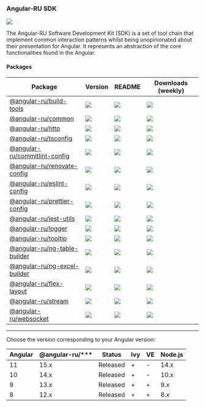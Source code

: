 ### Angular-RU SDK

[![](https://github.com/angular-ru/angular-ru-sdk/workflows/Angular-RU%20SDK%20CI/badge.svg)](https://github.com/Angular-RU/angular-ru-sdk/actions?query=workflow%3A%22Angular-RU+SDK+CI%22)

The Angular-RU Software Development Kit (SDK) is a set of tool chain that implement common interaction patterns whilst
being unopinionated about their presentation for Angular. It represents an abstraction of the core functionalities found
in the Angular.

#### Packages

| **Package**                                                                              | **Version**                                                                    | **README**                                                                                  | **Downloads (weekly)**                                                                                                      |
| ---------------------------------------------------------------------------------------- | ------------------------------------------------------------------------------ | ------------------------------------------------------------------------------------------- | --------------------------------------------------------------------------------------------------------------------------- |
| [@angular-ru/build-tools](https://npmjs.com/package/@angular-ru/build-tools)             | ![](https://img.shields.io/npm/v/%40angular-ru%2Fbuild-tools/latest.svg)       | [![](https://img.shields.io/badge/README--green.svg)](packages/build-tools/README.md)       | [![](https://img.shields.io/npm/dw/@angular-ru/build-tools)](https://npmjs.com/package/@angular-ru/build-tools)             |
| [@angular-ru/common](https://npmjs.com/package/@angular-ru/common)                       | ![](https://img.shields.io/npm/v/%40angular-ru%2Fcommon/latest.svg)            | [![](https://img.shields.io/badge/README--green.svg)](packages/common/README.md)            | [![](https://img.shields.io/npm/dw/@angular-ru/common)](https://npmjs.com/package/@angular-ru/common)                       |
| [@angular-ru/http](https://npmjs.com/package/@angular-ru/http)                           | ![](https://img.shields.io/npm/v/%40angular-ru%2Fhttp/latest.svg)              | [![](https://img.shields.io/badge/README--green.svg)](packages/http/README.md)              | [![](https://img.shields.io/npm/dw/@angular-ru/http)](https://npmjs.com/package/@angular-ru/http)                           |
| [@angular-ru/tsconfig](https://npmjs.com/package/@angular-ru/tsconfig)                   | ![](https://img.shields.io/npm/v/%40angular-ru%2Ftsconfig/latest.svg)          | [![](https://img.shields.io/badge/README--green.svg)](packages/tsconfig/README.md)          | [![](https://img.shields.io/npm/dw/@angular-ru/tsconfig)](https://npmjs.com/package/@angular-ru/tsconfig)                   |
| [@angular-ru/commitlint-config](https://npmjs.com/package/@angular-ru/commitlint-config) | ![](https://img.shields.io/npm/v/%40angular-ru%2Fcommitlint-config/latest.svg) | [![](https://img.shields.io/badge/README--green.svg)](packages/commitlint-config/README.md) | [![](https://img.shields.io/npm/dw/@angular-ru/commitlint-config)](https://npmjs.com/package/@angular-ru/commitlint-config) |
| [@angular-ru/renovate-config](https://npmjs.com/package/@angular-ru/renovate-config)     | ![](https://img.shields.io/npm/v/%40angular-ru%2Frenovate-config/latest.svg)   | [![](https://img.shields.io/badge/README--green.svg)](packages/renovate-config/README.md)   | [![](https://img.shields.io/npm/dw/@angular-ru/renovate-config)](https://npmjs.com/package/@angular-ru/renovate-config)     |
| [@angular-ru/eslint-config](https://npmjs.com/package/@angular-ru/eslint-config)         | ![](https://img.shields.io/npm/v/%40angular-ru%2Feslint-config/latest.svg)     | [![](https://img.shields.io/badge/README--green.svg)](packages/eslint-config/README.md)     | [![](https://img.shields.io/npm/dw/@angular-ru/eslint-config)](https://npmjs.com/package/@angular-ru/eslint-config)         |
| [@angular-ru/prettier-config](https://npmjs.com/package/@angular-ru/prettier-config)     | ![](https://img.shields.io/npm/v/%40angular-ru%2Fprettier-config/latest.svg)   | [![](https://img.shields.io/badge/README--green.svg)](packages/prettier-config/README.md)   | [![](https://img.shields.io/npm/dw/@angular-ru/prettier-config)](https://npmjs.com/package/@angular-ru/prettier-config)     |
| [@angular-ru/jest-utils](https://npmjs.com/package/@angular-ru/jest-utils)               | ![](https://img.shields.io/npm/v/%40angular-ru%2Fjest-utils/latest.svg)        | [![](https://img.shields.io/badge/README--green.svg)](packages/jest-utils/README.md)        | [![](https://img.shields.io/npm/dw/@angular-ru/jest-utils)](https://npmjs.com/package/@angular-ru/jest-utils)               |
| [@angular-ru/logger](https://npmjs.com/package/@angular-ru/logger)                       | ![](https://img.shields.io/npm/v/%40angular-ru%2Flogger/latest.svg)            | [![](https://img.shields.io/badge/README--green.svg)](packages/logger/README.md)            | [![](https://img.shields.io/npm/dw/@angular-ru/logger)](https://npmjs.com/package/@angular-ru/logger)                       |
| [@angular-ru/tooltip](https://npmjs.com/package/@angular-ru/tooltip)                     | ![](https://img.shields.io/npm/v/%40angular-ru%2Ftooltip/latest.svg)           | [![](https://img.shields.io/badge/README--green.svg)](packages/tooltip/README.md)           | [![](https://img.shields.io/npm/dw/@angular-ru/tooltip)](https://npmjs.com/package/@angular-ru/tooltip)                     |
| [@angular-ru/ng-table-builder](https://npmjs.com/package/@angular-ru/ng-table-builder)   | ![](https://img.shields.io/npm/v/%40angular-ru%2Fng-table-builder/latest.svg)  | [![](https://img.shields.io/badge/README--green.svg)](packages/ng-table-builder/README.md)  | [![](https://img.shields.io/npm/dw/@angular-ru/ng-table-builder)](https://npmjs.com/package/@angular-ru/ng-table-builder)   |
| [@angular-ru/ng-excel-builder](https://npmjs.com/package/@angular-ru/ng-excel-builder)   | ![](https://img.shields.io/npm/v/%40angular-ru%2Fng-excel-builder/latest.svg)  | [![](https://img.shields.io/badge/README--green.svg)](packages/ng-excel-builder/README.md)  | [![](https://img.shields.io/npm/dw/@angular-ru/ng-excel-builder)](https://npmjs.com/package/@angular-ru/ng-excel-builder)   |
| [@angular-ru/flex-layout](https://npmjs.com/package/@angular-ru/flex-layout)             | ![](https://img.shields.io/npm/v/%40angular-ru%2Fflex-layout/latest.svg)       | [![](https://img.shields.io/badge/README--green.svg)](packages/flex-layout/README.md)       | [![](https://img.shields.io/npm/dw/@angular-ru/flex-layout)](https://npmjs.com/package/@angular-ru/flex-layout)             |
| [@angular-ru/stream](https://npmjs.com/package/@angular-ru/stream)                       | ![](https://img.shields.io/npm/v/%40angular-ru%2Fstream/latest.svg)            | [![](https://img.shields.io/badge/README--green.svg)](packages/stream/README.md)            | [![](https://img.shields.io/npm/dw/@angular-ru/stream)](https://npmjs.com/package/@angular-ru/stream)                       |
| [@angular-ru/websocket](https://npmjs.com/package/@angular-ru/websocket)                 | ![](https://img.shields.io/npm/v/%40angular-ru%2Fwebsocket/latest.svg)         | [![](https://img.shields.io/badge/README--green.svg)](packages/websocket/README.md)         | [![](https://img.shields.io/npm/dw/@angular-ru/websocket)](https://npmjs.com/package/@angular-ru/websocket)                 |

---

Choose the version corresponding to your Angular version:

| Angular | @angular-ru/\*\*\* | Status   | Ivy | VE  | Node.js |
| ------- | ------------------ | -------- | --- | --- | ------- |
| 11      | 15.x               | Released | +   | -   | 14.x    |
| 10      | 14.x               | Released | +   | -   | 10.x    |
| 9       | 13.x               | Released | +   | +   | 9.x     |
| 8       | 12.x               | Released | +   | +   | 8.x     |
